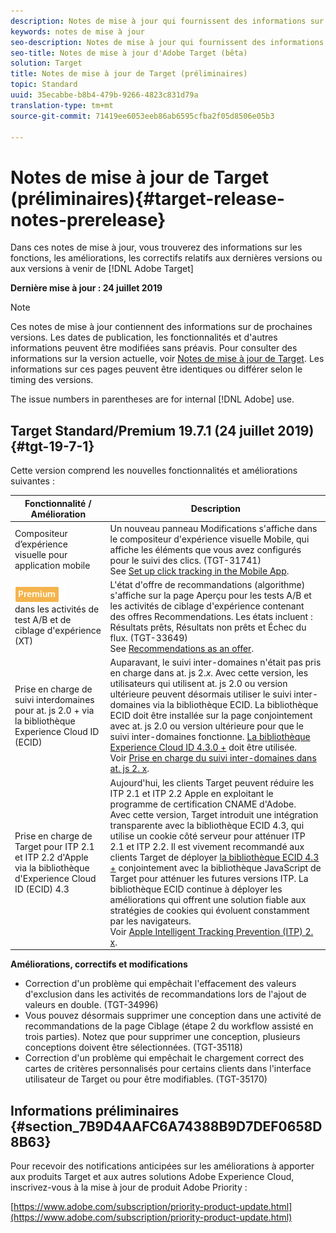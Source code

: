 ```yaml
---
description: Notes de mise à jour qui fournissent des informations sur les fonctionnalités, les améliorations et les correctifs pour les [! ! Versions DNL Adobe Target].
keywords: notes de mise à jour
seo-description: Notes de mise à jour qui fournissent des informations sur les fonctionnalités, les améliorations et les correctifs pour les [! ! Versions DNL Adobe Target].
seo-title: Notes de mise à jour d'Adobe Target (bêta)
solution: Target
title: Notes de mise à jour de Target (préliminaires)
topic: Standard
uuid: 35ecabbe-b8b4-479b-9266-4823c831d79a
translation-type: tm+mt
source-git-commit: 71419ee6053eeb86ab6595cfba2f05d8506e05b3

---
```



# Notes de mise à jour de Target (préliminaires){#target-release-notes-prerelease}

Dans ces notes de mise à jour, vous trouverez des informations sur les fonctions, les améliorations, les correctifs relatifs aux dernières versions ou aux versions à venir de [!DNL Adobe Target]

**Dernière mise à jour : 24 juillet 2019**

>[!NOTE]
>
>Ces notes de mise à jour contiennent des informations sur de prochaines versions. Les dates de publication, les fonctionnalités et d'autres informations peuvent être modifiées sans préavis. Pour consulter des informations sur la version actuelle, voir [Notes de mise à jour de Target](release-notes.md). Les informations sur ces pages peuvent être identiques ou différer selon le timing des versions.
>
>The issue numbers in parentheses are for internal [!DNL Adobe] use.

## Target Standard/Premium 19.7.1 (24 juillet 2019) {#tgt-19-7-1}

Cette version comprend les nouvelles fonctionnalités et améliorations suivantes :

| Fonctionnalité / Amélioration | Description |
| --- | --- |
| Compositeur d’expérience visuelle pour application mobile | Un nouveau panneau Modifications s'affiche dans le compositeur d'expérience visuelle Mobile, qui affiche les éléments que vous avez configurés pour le suivi des clics. (TGT-31741)<br> See [Set up click tracking in the Mobile App](/help/c-target-mobile-app/c-mobile-visual-experience-composer/set-up-click-tracking-in-the-mobile-vec.md). |
| ![Badgerecommendations](/help/assets/premium.png)<br>dans les activités de test A/B et de ciblage d'expérience (XT) | L'état d'offre de recommandations (algorithme) s'affiche sur la page Aperçu pour les tests A/B et les activités de ciblage d'expérience contenant des offres Recommendations. Les états incluent : Résultats prêts, Résultats non prêts et Échec du flux. (TGT-33649)<br>See [Recommendations as an offer](/help/c-recommendations/recommendations-as-an-offer.md#status). |
| Prise en charge de suivi interdomaines pour at. js 2.0 + via la bibliothèque Experience Cloud ID (ECID) | Auparavant, le suivi inter-domaines n'était pas pris en charge dans at. js 2.*x*. Avec cette version, les utilisateurs qui utilisent at. js 2.0 ou version ultérieure peuvent désormais utiliser le suivi inter-domaines via la bibliothèque ECID. La bibliothèque ECID doit être installée sur la page conjointement avec at. js 2.0 ou version ultérieure pour que le suivi inter-domaines fonctionne. [La bibliothèque Experience Cloud ID 4.3.0 +](https://marketing.adobe.com/resources/help/en_US/mcvid/mcvid-release-notes.html) doit être utilisée.<br>Voir [Prise en charge du suivi inter-domaines dans at. js 2. x](/help/c-implementing-target/c-implementing-target-for-client-side-web/upgrading-from-atjs-1x-to-atjs-20.md#cross-domain). |
| Prise en charge de Target pour ITP 2.1 et ITP 2.2 d'Apple via la bibliothèque d'Experience Cloud ID (ECID) 4.3 | Aujourd'hui, les clients Target peuvent réduire les ITP 2.1 et ITP 2.2 Apple en exploitant le programme de certification CNAME d'Adobe.<br>Avec cette version, Target introduit une intégration transparente avec la bibliothèque ECID 4.3, qui utilise un cookie côté serveur pour atténuer ITP 2.1 et ITP 2.2. Il est vivement recommandé aux clients Target de déployer [la bibliothèque ECID 4.3 +](https://marketing.adobe.com/resources/help/en_US/mcvid/mcvid-release-notes.html) conjointement avec la bibliothèque JavaScript de Target pour atténuer les futures versions ITP. La bibliothèque ECID continue à déployer les améliorations qui offrent une solution fiable aux stratégies de cookies qui évoluent constamment par les navigateurs.<br>Voir [Apple Intelligent Tracking Prevention (ITP) 2. x](/help/c-implementing-target/c-considerations-before-you-implement-target/c-privacy/apple-itp-2x.md). |

**Améliorations, correctifs et modifications**

* Correction d'un problème qui empêchait l'effacement des valeurs d'exclusion dans les activités de recommandations lors de l'ajout de valeurs en double. (TGT-34996)
* Vous pouvez désormais supprimer une conception dans une activité de recommandations de la page Ciblage (étape 2 du workflow assisté en trois parties). Notez que pour supprimer une conception, plusieurs conceptions doivent être sélectionnées. (TGT-35118)
* Correction d'un problème qui empêchait le chargement correct des cartes de critères personnalisés pour certains clients dans l'interface utilisateur de Target ou pour être modifiables. (TGT-35170)

## Informations préliminaires {#section_7B9D4AAFC6A74388B9D7DEF0658D8B63}

Pour recevoir des notifications anticipées sur les améliorations à apporter aux produits Target et aux autres solutions Adobe Experience Cloud, inscrivez-vous à la mise à jour de produit Adobe Priority :

[https://www.adobe.com/subscription/priority-product-update.html](https://www.adobe.com/subscription/priority-product-update.html)
